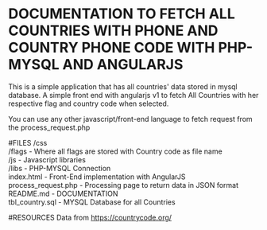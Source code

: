 # DOCUMENTATION TO FETCH ALL COUNTRIES WITH PHONE AND COUNTRY PHONE CODE WITH PHP-MYSQL AND ANGULARJS
This is a simple application that has all countries' data stored in mysql database. A simple front end with angularjs v1 to fetch All Countries with her respective flag and country code when selected.

You can use any other javascript/front-end language to fetch request from the process_request.php

#FILES
/css <br>
/flags - Where all flags are stored with Country code as file name <br>
/js - Javascript libraries <br>
/libs - PHP-MYSQL Connection  <br>
index.html - Front-End implementation with AngularJS <br>
process_request.php - Processing page to return data in JSON format  <br>
README.md - DOCUMENTATION  <br>
tbl_country.sql - MYSQL Database for all Countries

#RESOURCES
Data from https://countrycode.org/
